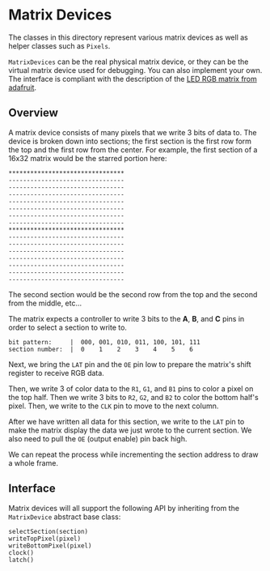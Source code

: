 # Matrix Devices

The classes in this directory represent various matrix devices
as well as helper classes such as `Pixels`.

`MatrixDevices` can be the real physical matrix device, or they can be 
the virtual matrix device used for debugging. You can also implement your
own. The interface is compliant with the description
of the
[LED RGB matrix from adafruit](https://learn.adafruit.com/32x16-32x32-rgb-led-matrix/how-the-matrix-works).

## Overview

A matrix device consists of many pixels that we write 3 bits of data to.
The device is broken down into sections; the first section is the first 
row form the top and the first row from the center.
For example, the first section of a 16x32 matrix would be the starred portion here:
```
********************************
--------------------------------
--------------------------------
--------------------------------
--------------------------------
--------------------------------
--------------------------------
--------------------------------
********************************
--------------------------------
--------------------------------
--------------------------------
--------------------------------
--------------------------------
--------------------------------
--------------------------------

```

The second section would be the second row from the top and the second from the middle,
etc...

The matrix expects a controller to
write 3 bits to the **A**, **B**, and **C** pins in order to
select a section to write to.
```
bit pattern:     |  000, 001, 010, 011, 100, 101, 111
section number:  |  0    1    2    3    4    5    6
```

Next, we bring the `LAT` pin and the `OE` pin low to prepare the matrix's
shift register to receive RGB data.

Then, we write 3 of color data to the `R1`, `G1`, and `B1` pins to color
a pixel on the top half. Then we write 3 bits to `R2`, `G2`, and `B2` to
color the bottom half's pixel. Then, we write to the `CLK` pin
to move to the next column.

After we have written all data for this section, we write to the `LAT` pin
to make the matrix display the data we just wrote to the current section.
We also need to pull the `OE` (output enable) pin back high.

We can repeat the process while incrementing the section address to 
draw a whole frame.

## Interface

Matrix devices will all support the following API
by inheriting from the `MatrixDevice` abstract base class:
```
selectSection(section)
writeTopPixel(pixel)
writeBottomPixel(pixel)
clock()
latch()
```
